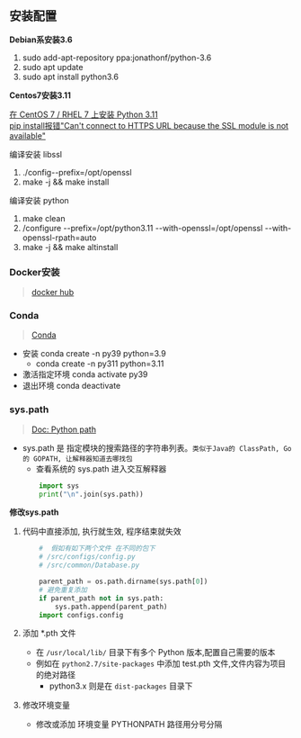 ## 安装配置

**Debian系安装3.6**
1. sudo add-apt-repository ppa:jonathonf/python-3.6
1. sudo apt update 
1. sudo apt install python3.6

**Centos7安装3.11**

[在 CentOS 7 / RHEL 7 上安装 Python 3.11](https://blog.csdn.net/zhezhebie/article/details/132499755)  
[pip install报错"Can't connect to HTTPS URL because the SSL module is not available"](https://www.cnblogs.com/world-of-yuan/p/17855748.html)  

编译安装 libssl
1. ./config--prefix=/opt/openssl
1. make -j && make install

编译安装 python
1. make  clean
1. /configure --prefix=/opt/python3.11 --with-openssl=/opt/openssl --with-openssl-rpath=auto
1. make -j && make altinstall

### Docker安装
> [docker hub](https://hub.docker.com/_/python/)

### Conda
> [Conda](https://conda.io/projects/conda/en/latest/user-guide/install/index.html)

- 安装 conda create -n py39  python=3.9 
    - conda create -n py311 python=3.11
- 激活指定环境 conda activate py39
- 退出环境 conda deactivate

### sys.path
> [Doc: Python path](https://docs.python.org/3/using/cmdline.html#envvar-PYTHONPATH)

- sys.path 是 指定模块的搜索路径的字符串列表。`类似于Java的 ClassPath, Go的 GOPATH, 让解释器知道去哪找包`
    - 查看系统的 sys.path 进入交互解释器
    ```python
        import sys
        print("\n".join(sys.path))
    ```

**修改sys.path**
1. 代码中直接添加, 执行就生效, 程序结束就失效
    ```python
        #  假如有如下两个文件 在不同的包下
        # /src/configs/config.py
        # /src/common/Database.py

        parent_path = os.path.dirname(sys.path[0])
        # 避免重复添加
        if parent_path not in sys.path:
            sys.path.append(parent_path)
        import configs.config
    ```

1. 添加 *.pth 文件
    - 在 `/usr/local/lib/` 目录下有多个 Python 版本,配置自己需要的版本
    - 例如在 `python2.7/site-packages` 中添加 test.pth 文件,文件内容为项目的绝对路径
        - python3.x 则是在 `dist-packages` 目录下

1. 修改环境变量
    - 修改或添加 环境变量 PYTHONPATH 路径用分号分隔
